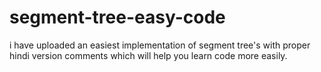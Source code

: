# segment-tree-easy-code
i have uploaded an easiest implementation of segment tree's with proper hindi version comments which will help you learn code more easily.

